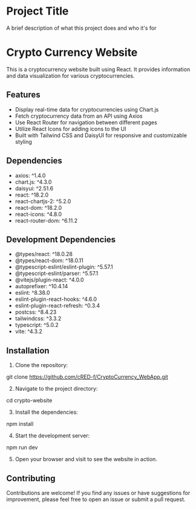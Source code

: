 
# Project Title

A brief description of what this project does and who it's for

# Crypto Currency Website

This is a cryptocurrency website built using React. It provides information and data visualization for various cryptocurrencies.

## Features

- Display real-time data for cryptocurrencies using Chart.js
- Fetch cryptocurrency data from an API using Axios
- Use React Router for navigation between different pages
- Utilize React Icons for adding icons to the UI
- Built with Tailwind CSS and DaisyUI for responsive and customizable styling

## Dependencies

- axios: ^1.4.0
- chart.js: ^4.3.0
- daisyui: ^2.51.6
- react: ^18.2.0
- react-chartjs-2: ^5.2.0
- react-dom: ^18.2.0
- react-icons: ^4.8.0
- react-router-dom: ^6.11.2

## Development Dependencies

- @types/react: ^18.0.28
- @types/react-dom: ^18.0.11
- @typescript-eslint/eslint-plugin: ^5.57.1
- @typescript-eslint/parser: ^5.57.1
- @vitejs/plugin-react: ^4.0.0
- autoprefixer: ^10.4.14
- eslint: ^8.38.0
- eslint-plugin-react-hooks: ^4.6.0
- eslint-plugin-react-refresh: ^0.3.4
- postcss: ^8.4.23
- tailwindcss: ^3.3.2
- typescript: ^5.0.2
- vite: ^4.3.2

## Installation

1. Clone the repository:

git clone https://github.com/cRED-f/CryptoCurrency_WebApp.git

2. Navigate to the project directory:

cd crypto-website


3. Install the dependencies:

npm install


4. Start the development server:

npm run dev



5. Open your browser and visit  to see the website in action.

## Contributing

Contributions are welcome! If you find any issues or have suggestions for improvement, please feel free to open an issue or submit a pull request.




